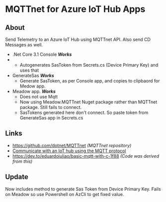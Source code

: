 # MQTTnet for Azure IoT Hub Apps

## About
Send Telemetry to an Azure IoT Hub using MQTTnet API. Also send CD Messages as well.

- .Net Core 3.1 Console **_Works_**
-   - Autogenerates SasToken from Secrets.cs (Device Primary Key) and uses that
- GenerateSas **_Works_**
  - Generate SasToken, as per Console app, and copies to clipbaord for Medow app.
- Meadow app. **_Works_**
   - Does not use Mqtt
  - Now using Meadow.MQTTnet Nuget package rather than MQTTnet package. Still fails to connect.
  - SasTokens generated here don't connect. So paste token from GenerateSas app in Secrets.cs

## Links
- https://github.com/dotnet/MQTTnet _(MQTTnet repository)_
- [Communicate with an IoT hub using the MQTT protocol](https://learn.microsoft.com/en-us/azure/iot/iot-mqtt-connect-to-iot-hub)
- https://dev.to/eduardojuliao/basic-mqtt-with-c-1f88 _(Code was derived from this)_

## Update
Now includes method to generate Sas Token from Device Primary Key. Fails on Meadow so use Powershell on AzCli to get fixed value.


